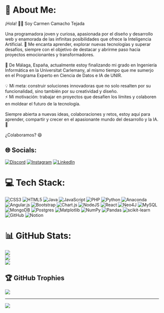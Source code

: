 # 💫 About Me:
¡Hola! 👩‍💻 Soy Carmen Camacho Tejada<br><br>Una programadora joven y curiosa, apasionada por el diseño y desarrollo web y enamorada de las infinitas posibilidades que ofrece la Inteligencia Artificial. 🌟 Me encanta aprender, explorar nuevas tecnologías y superar desafíos, siempre con el objetivo de destacar y abrirme paso hacia proyectos emocionantes y transformadores.<br><br>📍 De Málaga, España, actualmente estoy finalizando mi grado en Ingeniería Informática en la Universitat Carlemany, al mismo tiempo que me sumerjo en el Programa Experto en Ciencia de Datos e IA de UNIR.<br><br>💡 Mi meta: construir soluciones innovadoras que no solo resalten por su funcionalidad, sino también por su creatividad y diseño.<br>⚡ Mi motivación: trabajar en proyectos que desafíen los límites y colaboren en moldear el futuro de la tecnología.<br><br>Siempre abierta a nuevas ideas, colaboraciones y retos, estoy aquí para aprender, compartir y crecer en el apasionante mundo del desarrollo y la IA. 🚀<br><br>¿Colaboramos? 😄


## 🌐 Socials:
[![Discord](https://img.shields.io/badge/Discord-%237289DA.svg?logo=discord&logoColor=white)](https://discord.gg/Carmele#6571) [![Instagram](https://img.shields.io/badge/Instagram-%23E4405F.svg?logo=Instagram&logoColor=white)](https://instagram.com/carmenangeles4) [![LinkedIn](https://img.shields.io/badge/LinkedIn-%230077B5.svg?logo=linkedin&logoColor=white)](https://www.linkedin.com/in/carmen-camacho-b6909324b?lipi=urn%3Ali%3Apage%3Ad_flagship3_profile_view_base_contact_details%3B4svvWaQ2T66wWVo%2FRxj6XQ%3D%3D) 

# 💻 Tech Stack:
![CSS3](https://img.shields.io/badge/css3-%231572B6.svg?style=for-the-badge&logo=css3&logoColor=white) ![HTML5](https://img.shields.io/badge/html5-%23E34F26.svg?style=for-the-badge&logo=html5&logoColor=white) ![Java](https://img.shields.io/badge/java-%23ED8B00.svg?style=for-the-badge&logo=openjdk&logoColor=white) ![JavaScript](https://img.shields.io/badge/javascript-%23323330.svg?style=for-the-badge&logo=javascript&logoColor=%23F7DF1E) ![PHP](https://img.shields.io/badge/php-%23777BB4.svg?style=for-the-badge&logo=php&logoColor=white) ![Python](https://img.shields.io/badge/python-3670A0?style=for-the-badge&logo=python&logoColor=ffdd54) ![Anaconda](https://img.shields.io/badge/Anaconda-%2344A833.svg?style=for-the-badge&logo=anaconda&logoColor=white) ![Angular.js](https://img.shields.io/badge/angular.js-%23E23237.svg?style=for-the-badge&logo=angularjs&logoColor=white) ![Bootstrap](https://img.shields.io/badge/bootstrap-%238511FA.svg?style=for-the-badge&logo=bootstrap&logoColor=white) ![Chart.js](https://img.shields.io/badge/chart.js-F5788D.svg?style=for-the-badge&logo=chart.js&logoColor=white) ![NodeJS](https://img.shields.io/badge/node.js-6DA55F?style=for-the-badge&logo=node.js&logoColor=white) ![React](https://img.shields.io/badge/react-%2320232a.svg?style=for-the-badge&logo=react&logoColor=%2361DAFB) ![Neo4J](https://img.shields.io/badge/Neo4j-008CC1?style=for-the-badge&logo=neo4j&logoColor=white) ![MySQL](https://img.shields.io/badge/mysql-4479A1.svg?style=for-the-badge&logo=mysql&logoColor=white) ![MongoDB](https://img.shields.io/badge/MongoDB-%234ea94b.svg?style=for-the-badge&logo=mongodb&logoColor=white) ![Postgres](https://img.shields.io/badge/postgres-%23316192.svg?style=for-the-badge&logo=postgresql&logoColor=white) ![Matplotlib](https://img.shields.io/badge/Matplotlib-%23ffffff.svg?style=for-the-badge&logo=Matplotlib&logoColor=black) ![NumPy](https://img.shields.io/badge/numpy-%23013243.svg?style=for-the-badge&logo=numpy&logoColor=white) ![Pandas](https://img.shields.io/badge/pandas-%23150458.svg?style=for-the-badge&logo=pandas&logoColor=white) ![scikit-learn](https://img.shields.io/badge/scikit--learn-%23F7931E.svg?style=for-the-badge&logo=scikit-learn&logoColor=white) ![GitHub](https://img.shields.io/badge/github-%23121011.svg?style=for-the-badge&logo=github&logoColor=white) ![Notion](https://img.shields.io/badge/Notion-%23000000.svg?style=for-the-badge&logo=notion&logoColor=white)
# 📊 GitHub Stats:
![](https://github-readme-stats.vercel.app/api?username=carmele9&theme=monokai&hide_border=false&include_all_commits=true&count_private=false)<br/>
![](https://github-readme-streak-stats.herokuapp.com/?user=carmele9&theme=monokai&hide_border=false)<br/>
![](https://github-readme-stats.vercel.app/api/top-langs/?username=carmele9&theme=monokai&hide_border=false&include_all_commits=true&count_private=false&layout=compact)

## 🏆 GitHub Trophies
![](https://github-profile-trophy.vercel.app/?username=carmele9&theme=monokai&no-frame=false&no-bg=false&margin-w=4)

---
[![](https://visitcount.itsvg.in/api?id=carmele9&icon=2&color=4)](https://visitcount.itsvg.in)

<!-- Proudly created with GPRM ( https://gprm.itsvg.in ) -->
